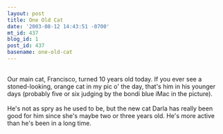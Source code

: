 ```yaml
---
layout: post
title: One Old Cat
date: '2003-08-12 14:43:51 -0700'
mt_id: 437
blog_id: 1
post_id: 437
basename: one-old-cat
---
```

<br />Our main cat, Francisco, turned 10 years old today. If you ever see a stoned-looking, orange cat in my pic o' the day, that's him in his younger days (probably five or six judging by the bondi blue iMac in the picture).<br /><br />He's not as spry as he used to be, but the new cat Darla has really been good for him since she's maybe two or three years old. He's more active than he's been in a long time.<br /><br /><br />
